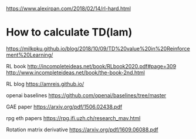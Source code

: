 https://www.alexirpan.com/2018/02/14/rl-hard.html

# How to calculate TD(lam)
https://milkpku.github.io/blog/2018/10/09/TD%20value%20in%20Reinforcement%20Learning/

RL book 
http://incompleteideas.net/book/RLbook2020.pdf#page=309
http://www.incompleteideas.net/book/the-book-2nd.html

RL blog
https://amreis.github.io/ 

openai baselines
https://github.com/openai/baselines/tree/master


GAE paper
https://arxiv.org/pdf/1506.02438.pdf

rpg eth papers
https://rpg.ifi.uzh.ch/research_mav.html


Rotation matrix derivative
https://arxiv.org/pdf/1609.06088.pdf
